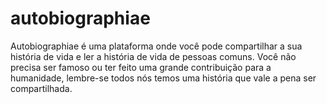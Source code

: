 # autobiographiae

Autobiographiae é uma plataforma onde você pode compartilhar a sua história de vida e ler a história de vida de pessoas comuns. Você não precisa ser famoso ou ter feito uma grande contribuição para a humanidade, lembre-se todos nós temos uma história que vale a pena ser compartilhada.
